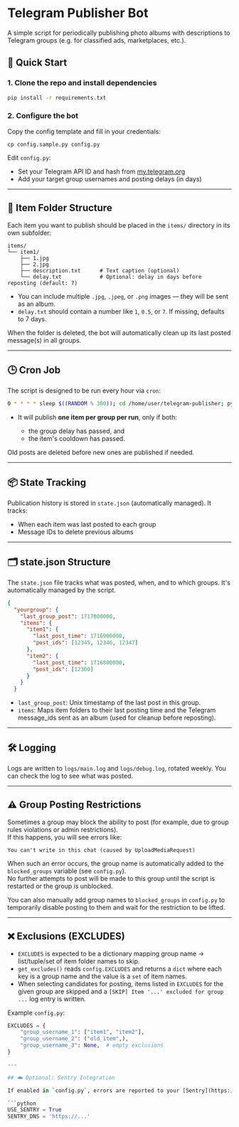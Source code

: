 # Telegram Publisher Bot

A simple script for periodically publishing photo albums with descriptions to Telegram groups (e.g. for classified ads, marketplaces, etc.).

## 🚀 Quick Start

### 1. Clone the repo and install dependencies

```bash
pip install -r requirements.txt
````

### 2. Configure the bot

Copy the config template and fill in your credentials:

```
cp config.sample.py config.py
```

Edit `config.py`:

* Set your Telegram API ID and hash from [my.telegram.org](https://my.telegram.org)
* Add your target group usernames and posting delays (in days)

---

## 📁 Item Folder Structure

Each item you want to publish should be placed in the `items/` directory in its own subfolder:

```
items/
└── item1/
    ├── 1.jpg
    ├── 2.jpg
    ├── description.txt      # Text caption (optional)
    └── delay.txt            # Optional: delay in days before reposting (default: 7)
```

* You can include multiple `.jpg`, `.jpeg`, or `.png` images — they will be sent as an album.
* `delay.txt` should contain a number like `1`, `0.5`, or `7`. If missing, defaults to 7 days.

When the folder is deleted, the bot will automatically clean up its last posted message(s) in all groups.

---

## 🕒 Cron Job

The script is designed to be run every hour via `cron`:

```bash
0 * * * * sleep $((RANDOM % 300)); cd /home/user/telegram-publisher; python main.py
```

* It will publish **one item per group per run**, only if both:

  * the group delay has passed, and
  * the item's cooldown has passed.

Old posts are deleted before new ones are published if needed.

---

## 📦 State Tracking

Publication history is stored in `state.json` (automatically managed). It tracks:

* When each item was last posted to each group
* Message IDs to delete previous albums

---

## 🗂 state.json Structure

The `state.json` file tracks what was posted, when, and to which groups. It's automatically managed by the script.

```json
{
  "yourgroup": {
    "last_group_post": 1717000000,
    "items": {
      "item1": {
        "last_post_time": 1716900000,
        "post_ids": [12345, 12346, 12347]
      },
      "item2": {
        "last_post_time": 1716800000,
        "post_ids": [12300]
      }
    }
  }
```

* `last_group_post`: Unix timestamp of the last post in this group.
* `items`: Maps item folders to their last posting time and the Telegram message_ids sent as an album (used for cleanup before reposting).

---

## 🛠 Logging

Logs are written to `logs/main.log` and `logs/debug.log`, rotated weekly. You can check the log to see what was posted.

---

## ⚠️ Group Posting Restrictions

Sometimes a group may block the ability to post (for example, due to group rules violations or admin restrictions).  
If this happens, you will see errors like:

```
You can't write in this chat (caused by UploadMediaRequest)
```

When such an error occurs, the group name is automatically added to the `blocked_groups` variable (see `config.py`).  
No further attempts to post will be made to this group until the script is restarted or the group is unblocked.

You can also manually add group names to `blocked_groups` in `config.py` to temporarily disable posting to them and wait for the restriction to be lifted.

---

## ❌ Exclusions (EXCLUDES)

- `EXCLUDES` is expected to be a dictionary mapping group name -> list/tuple/set of item folder names to skip.
- `get_excludes()` reads `config.EXCLUDES` and returns a `dict` where each key is a group name and the value is a `set` of item names.
- When selecting candidates for posting, items listed in `EXCLUDES` for the given group are skipped and a `[SKIP] Item '...' excluded for group ...` log entry is written.

Example `config.py`:

```python
EXCLUDES = {
    "group_username_1": ["item1", "item2"],
    "group_username_2": ("old_item",),
    "group_username_3": None,  # empty exclusions
}

---

## ☁️ Optional: Sentry Integration

If enabled in `config.py`, errors are reported to your [Sentry](https://sentry.io) project.

```python
USE_SENTRY = True
SENTRY_DNS = 'https://...'
```
